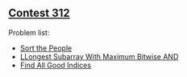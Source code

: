 <h2><a href="https://leetcode.com/contest/weekly-contest-312/">Contest 312</a></h2>
<p>
Problem list:
<ul>
<li><a href="./sort_the_people.md">Sort the People</a></li>
<li><a href="./longest subarray_with_maximum_bitwise_and.md">LLongest Subarray With Maximum Bitwise AND</a></li>
<li><a href="./find_all_good_indices.md">Find All Good Indices</a></li>
</ul>
</p>
